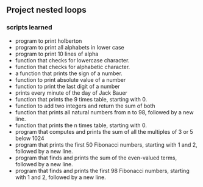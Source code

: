 ## Project nested loops
### scripts learned
* program to print holberton
* program to print all alphabets in lower case
* program to print 10 lines of alpha
* function that checks for lowercase character.
* function that checks for alphabetic character.
*  a function that prints the sign of a number.
* function to print absolute value of a number
* function to print the last digit of a number
* prints every minute of the day of Jack Bauer
* function that prints the 9 times table, starting with 0.
* function to add two integers and return the sum of both
* function that prints all natural numbers from n to 98, followed by a new line.
* function that prints the n times table, starting with 0.
* program that computes and prints the sum of all the multiples of 3 or 5 below 1024
* program that prints the first 50 Fibonacci numbers, starting with 1 and 2, followed by a new line.
* program that finds and prints the sum of the even-valued terms, followed by a new line.
* program that finds and prints the first 98 Fibonacci numbers, starting with 1 and 2, followed by a new line.

